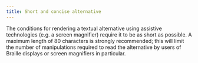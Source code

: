 ```yaml
---
title: Short and concise alternative
---
```


The conditions for rendering a textual alternative using assistive technologies (e.g. a screen magnifier) require it to be as short as possible. A maximum length of 80 characters is strongly recommended; this will limit the number of manipulations required to read the alternative by users of Braille displays or screen magnifiers in particular.
